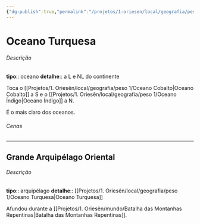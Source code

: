 ```yaml
---
{"dg-publish":true,"permalink":"/projetos/1-oriesen/local/geografia/peso-1/oceano-turquesa/"}
---
```



# Oceano Turquesa

###### Descrição
**tipo**:: oceano
**detalhe**:: a L e NL do continente

Toca o [[Projetos/1. Oriesên/local/geografia/peso 1/Oceano Cobalto|Oceano Cobalto]] a S e o [[Projetos/1. Oriesên/local/geografia/peso 1/Oceano Índigo|Oceano Índigo]] a N.

É o mais claro dos oceanos.


###### Cenas



---
## Grande Arquipélago Oriental

<div class="transclusion internal-embed is-loaded"><div class="markdown-embed">



###### Descrição
**tipo**:: arquipélago
**detalhe**:: [[Projetos/1. Oriesên/local/geografia/peso 1/Oceano Turquesa|Oceano Turquesa]]

Afundou durante a [[Projetos/1. Oriesên/mundo/Batalha das Montanhas Repentinas|Batalha das Montanhas Repentinas]].



</div></div>
